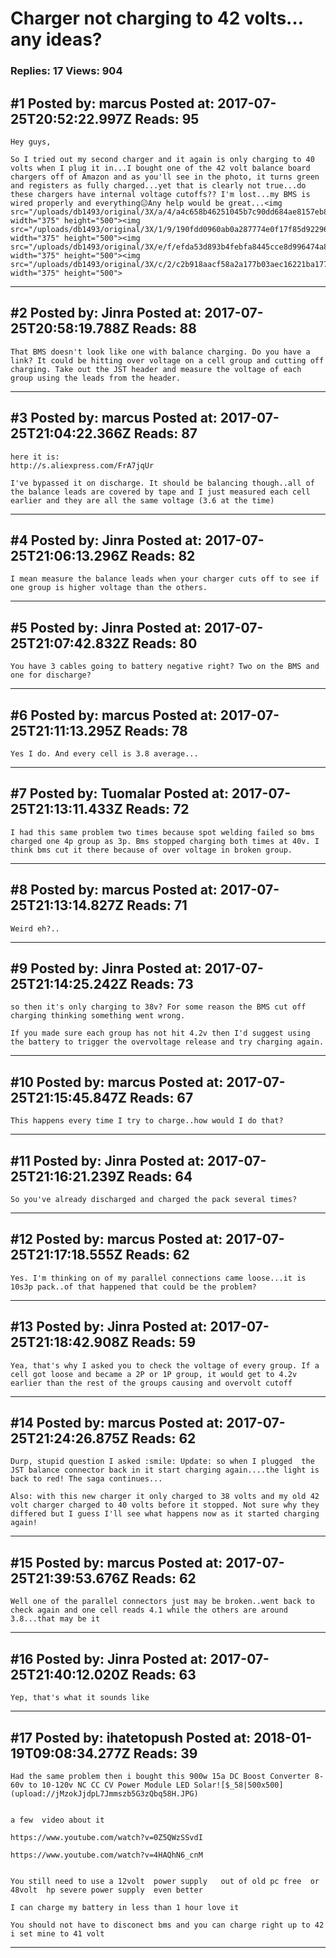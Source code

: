 # Charger not charging to 42 volts&hellip;any ideas?

### Replies: 17 Views: 904

## \#1 Posted by: marcus Posted at: 2017-07-25T20:52:22.997Z Reads: 95

```
Hey guys,

So I tried out my second charger and it again is only charging to 40 volts when I plug it in...I bought one of the 42 volt balance board chargers off of Amazon and as you'll see in the photo, it turns green and registers as fully charged...yet that is clearly not true...do these chargers have internal voltage cutoffs?? I'm lost...my BMS is wired properly and everything😐Any help would be great...<img src="/uploads/db1493/original/3X/a/4/a4c658b46251045b7c90dd684ae8157eb86b9337.JPG" width="375" height="500"><img src="/uploads/db1493/original/3X/1/9/190fdd0960ab0a287774e0f17f85d9229631a299.JPG" width="375" height="500"><img src="/uploads/db1493/original/3X/e/f/efda53d893b4febfa8445cce8d996474a887fd83.JPG" width="375" height="500"><img src="/uploads/db1493/original/3X/c/2/c2b918aacf58a2a177b03aec16221ba1777e77f4.JPG" width="375" height="500">
```

---
## \#2 Posted by: Jinra Posted at: 2017-07-25T20:58:19.788Z Reads: 88

```
That BMS doesn't look like one with balance charging. Do you have a link? It could be hitting over voltage on a cell group and cutting off charging. Take out the JST header and measure the voltage of each group using the leads from the header.
```

---
## \#3 Posted by: marcus Posted at: 2017-07-25T21:04:22.366Z Reads: 87

```
here it is:
http://s.aliexpress.com/FrA7jqUr

I've bypassed it on discharge. It should be balancing though..all of the balance leads are covered by tape and I just measured each cell earlier and they are all the same voltage (3.6 at the time)
```

---
## \#4 Posted by: Jinra Posted at: 2017-07-25T21:06:13.296Z Reads: 82

```
I mean measure the balance leads when your charger cuts off to see if one group is higher voltage than the others.
```

---
## \#5 Posted by: Jinra Posted at: 2017-07-25T21:07:42.832Z Reads: 80

```
You have 3 cables going to battery negative right? Two on the BMS and one for discharge?
```

---
## \#6 Posted by: marcus Posted at: 2017-07-25T21:11:13.295Z Reads: 78

```
Yes I do. And every cell is 3.8 average...
```

---
## \#7 Posted by: Tuomalar Posted at: 2017-07-25T21:13:11.433Z Reads: 72

```
I had this same problem two times because spot welding failed so bms charged one 4p group as 3p. Bms stopped charging both times at 40v. I think bms cut it there because of over voltage in broken group.
```

---
## \#8 Posted by: marcus Posted at: 2017-07-25T21:13:14.827Z Reads: 71

```
Weird eh?..
```

---
## \#9 Posted by: Jinra Posted at: 2017-07-25T21:14:25.242Z Reads: 73

```
so then it's only charging to 38v? For some reason the BMS cut off charging thinking something went wrong.

If you made sure each group has not hit 4.2v then I'd suggest using the battery to trigger the overvoltage release and try charging again.
```

---
## \#10 Posted by: marcus Posted at: 2017-07-25T21:15:45.847Z Reads: 67

```
This happens every time I try to charge..how would I do that?
```

---
## \#11 Posted by: Jinra Posted at: 2017-07-25T21:16:21.239Z Reads: 64

```
So you've already discharged and charged the pack several times?
```

---
## \#12 Posted by: marcus Posted at: 2017-07-25T21:17:18.555Z Reads: 62

```
Yes. I'm thinking on of my parallel connections came loose...it is 10s3p pack..of that happened that could be the problem?
```

---
## \#13 Posted by: Jinra Posted at: 2017-07-25T21:18:42.908Z Reads: 59

```
Yea, that's why I asked you to check the voltage of every group. If a cell got loose and became a 2P or 1P group, it would get to 4.2v earlier than the rest of the groups causing and overvolt cutoff
```

---
## \#14 Posted by: marcus Posted at: 2017-07-25T21:24:26.875Z Reads: 62

```
Durp, stupid question I asked :smile: Update: so when I plugged  the JST balance connector back in it start charging again....the light is back to red! The saga continues...

Also: with this new charger it only charged to 38 volts and my old 42 volt charger charged to 40 volts before it stopped. Not sure why they differed but I guess I'll see what happens now as it started charging again!
```

---
## \#15 Posted by: marcus Posted at: 2017-07-25T21:39:53.676Z Reads: 62

```
Well one of the parallel connectors just may be broken..went back to check again and one cell reads 4.1 while the others are around 3.8...that may be it
```

---
## \#16 Posted by: Jinra Posted at: 2017-07-25T21:40:12.020Z Reads: 63

```
Yep, that's what it sounds like
```

---
## \#17 Posted by: ihatetopush Posted at: 2018-01-19T09:08:34.277Z Reads: 39

```
Had the same problem then i bought this 900w 15a DC Boost Converter 8-60v to 10-120v NC CC CV Power Module LED Solar![$_58|500x500](upload://jMzokJjdpL7Jmmszb5G3zQbq58H.JPG)


a few  video about it

https://www.youtube.com/watch?v=0Z5QWzSSvdI

https://www.youtube.com/watch?v=4HAQhN6_cnM


You still need to use a 12volt  power supply   out of old pc free  or 48volt  hp severe power supply  even better

I can charge my battery in less than 1 hour love it 

You should not have to disconect bms and you can charge right up to 42 i set mine to 41 volt
```

---
